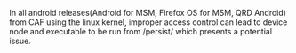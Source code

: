 In all android releases(Android for MSM, Firefox OS for MSM, QRD Android) from CAF using the linux kernel, improper access control can lead to device node and executable to be run from /persist/ which presents a potential issue.